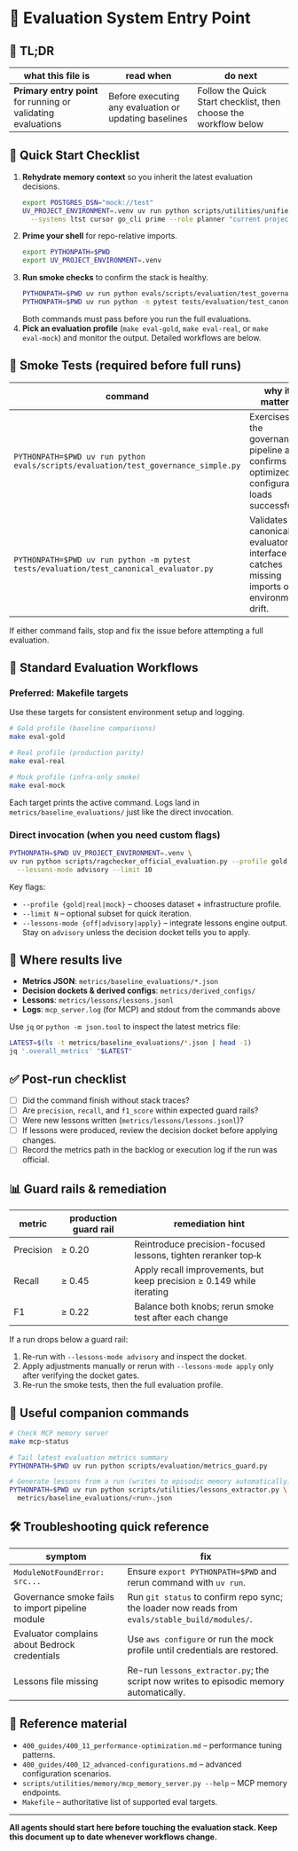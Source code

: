 # 🎯 Evaluation System Entry Point
<!-- keywords: evals, run the evals, evaluations, ragchecker, benchmark -->

## 🔎 TL;DR

| what this file is | read when | do next |
|---|---|---|
| **Primary entry point** for running or validating evaluations | Before executing any evaluation or updating baselines | Follow the Quick Start checklist, then choose the workflow below |

## 🚀 Quick Start Checklist

1. **Rehydrate memory context** so you inherit the latest evaluation decisions.
   ```bash
   export POSTGRES_DSN="mock://test"
   UV_PROJECT_ENVIRONMENT=.venv uv run python scripts/utilities/unified_memory_orchestrator.py \
     --systems ltst cursor go_cli prime --role planner "current project status and core documentation"
   ```
2. **Prime your shell** for repo-relative imports.
   ```bash
   export PYTHONPATH=$PWD
   export UV_PROJECT_ENVIRONMENT=.venv
   ```
3. **Run smoke checks** to confirm the stack is healthy.
   ```bash
   PYTHONPATH=$PWD uv run python evals/scripts/evaluation/test_governance_simple.py
   PYTHONPATH=$PWD uv run python -m pytest tests/evaluation/test_canonical_evaluator.py
   ```
   Both commands must pass before you run the full evaluations.
4. **Pick an evaluation profile** (`make eval-gold`, `make eval-real`, or `make eval-mock`) and monitor the output. Detailed workflows are below.

## 🧪 Smoke Tests (required before full runs)

| command | why it matters |
|---|---|
| `PYTHONPATH=$PWD uv run python evals/scripts/evaluation/test_governance_simple.py` | Exercises the governance pipeline and confirms the optimized configuration loads successfully. |
| `PYTHONPATH=$PWD uv run python -m pytest tests/evaluation/test_canonical_evaluator.py` | Validates the canonical evaluator interface and catches missing imports or environment drift. |

If either command fails, stop and fix the issue before attempting a full evaluation.

## 🏃 Standard Evaluation Workflows

### Preferred: Makefile targets
Use these targets for consistent environment setup and logging.

```bash
# Gold profile (baseline comparisons)
make eval-gold

# Real profile (production parity)
make eval-real

# Mock profile (infra-only smoke)
make eval-mock
```

Each target prints the active command. Logs land in `metrics/baseline_evaluations/` just like the direct invocation.

### Direct invocation (when you need custom flags)

```bash
PYTHONPATH=$PWD UV_PROJECT_ENVIRONMENT=.venv \
uv run python scripts/ragchecker_official_evaluation.py --profile gold \
  --lessons-mode advisory --limit 10
```

Key flags:
- `--profile {gold|real|mock}` – chooses dataset + infrastructure profile.
- `--limit N` – optional subset for quick iteration.
- `--lessons-mode {off|advisory|apply}` – integrate lessons engine output. Stay on `advisory` unless the decision docket tells you to apply.

## 📂 Where results live

- **Metrics JSON**: `metrics/baseline_evaluations/*.json`
- **Decision dockets & derived configs**: `metrics/derived_configs/`
- **Lessons**: `metrics/lessons/lessons.jsonl`
- **Logs**: `mcp_server.log` (for MCP) and stdout from the commands above

Use `jq` or `python -m json.tool` to inspect the latest metrics file:

```bash
LATEST=$(ls -t metrics/baseline_evaluations/*.json | head -1)
jq '.overall_metrics' "$LATEST"
```

## ✅ Post-run checklist

- [ ] Did the command finish without stack traces?
- [ ] Are `precision`, `recall`, and `f1_score` within expected guard rails?
- [ ] Were new lessons written (`metrics/lessons/lessons.jsonl`)?
- [ ] If lessons were produced, review the decision docket before applying changes.
- [ ] Record the metrics path in the backlog or execution log if the run was official.

## 📊 Guard rails & remediation

| metric | production guard rail | remediation hint |
|---|---|---|
| Precision | ≥ 0.20 | Reintroduce precision-focused lessons, tighten reranker top‑k |
| Recall | ≥ 0.45 | Apply recall improvements, but keep precision ≥ 0.149 while iterating |
| F1 | ≥ 0.22 | Balance both knobs; rerun smoke test after each change |

If a run drops below a guard rail:
1. Re-run with `--lessons-mode advisory` and inspect the docket.
2. Apply adjustments manually or rerun with `--lessons-mode apply` only after verifying the docket gates.
3. Re-run the smoke tests, then the full evaluation profile.

## 🧭 Useful companion commands

```bash
# Check MCP memory server
make mcp-status

# Tail latest evaluation metrics summary
PYTHONPATH=$PWD uv run python scripts/evaluation/metrics_guard.py

# Generate lessons from a run (writes to episodic memory automatically)
PYTHONPATH=$PWD uv run python scripts/utilities/lessons_extractor.py \
  metrics/baseline_evaluations/<run>.json
```

## 🛠 Troubleshooting quick reference

| symptom | fix |
|---|---|
| `ModuleNotFoundError: src...` | Ensure `export PYTHONPATH=$PWD` and rerun command with `uv run`. |
| Governance smoke fails to import pipeline module | Run `git status` to confirm repo sync; the loader now reads from `evals/stable_build/modules/`. |
| Evaluator complains about Bedrock credentials | Use `aws configure` or run the mock profile until credentials are restored. |
| Lessons file missing | Re-run `lessons_extractor.py`; the script now writes to episodic memory automatically. |

## 🔗 Reference material

- `400_guides/400_11_performance-optimization.md` – performance tuning patterns.
- `400_guides/400_12_advanced-configurations.md` – advanced configuration scenarios.
- `scripts/utilities/memory/mcp_memory_server.py --help` – MCP memory endpoints.
- `Makefile` – authoritative list of supported eval targets.

---
**All agents should start here before touching the evaluation stack. Keep this document up to date whenever workflows change.**
